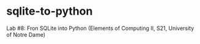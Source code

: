 # sqlite-to-python
Lab #8: Fron SQLite into Python (Elements of Computing II, S21, University of Notre Dame)
